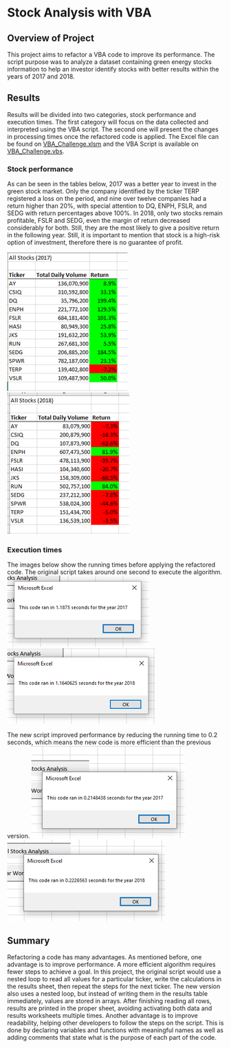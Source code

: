 # Stock Analysis with VBA

## Overview of Project
This project aims to refactor a VBA code to improve its performance. The script purpose was to analyze a dataset containing green energy stocks information to help an investor identify stocks with better results within the years of 2017 and 2018.

## Results 
Results will be divided into two categories, stock performance and execution times. The first category will focus on the data collected and interpreted using the VBA script. The second one will present the changes in processing times once the refactored code is applied. The Excel file can be found on [VBA_Challenge.xlsm]( VBA_Challenge.xlsm) and the VBA Script is available on [VBA_Challenge.vbs](VBA_Challenge.vbs).

### Stock performance
As can be seen in the tables below, 2017 was a better year to invest in the green stock market. Only the company identified by the ticker TERP registered a loss on the period, and nine over twelve companies had a return higher than 20%, with special attention to DQ, ENPH, FSLR, and SEDG with return percentages above 100%. In 2018, only two stocks remain profitable, FSLR and SEDG, even the margin of return decreased considerably for both. Still, they are the most likely to give a positive return in the following year. Still, it is important to mention that stock is a high-risk option of investment, therefore there is no guarantee of profit.

![Stock_Performance_2017](resources/Stock_Performance_2017.png)  
![Stock_Performance_2018](resources/Stock_Performance_2018.png)
  
### Execution times
The images below show the running times before applying the refactored code. The original script takes around one second to execute the algorithm.
![Processing_Time_2017](resources/Processing_Time_2017.png)  
![Processing_Time_2018](resources/Processing_Time_2018.png)  

The new script improved performance by reducing the running time to 0.2 seconds, which means the new code is more efficient than the previous version. 
![VBA_Challenge_2017](resources/VBA_Challenge_2017.png)  
![VBA_Challenge_2018](resources/VBA_Challenge_2018.png)  

## Summary
Refactoring a code has many advantages. As mentioned before, one advantage is to improve performance. A more efficient algorithm requires fewer steps to achieve a goal. In this project, the original script would use a nested loop to read all values for a particular ticker, write the calculations in the results sheet, then repeat the steps for the next ticker. The new version also uses a nested loop, but instead of writing them in the results table immediately, values are stored in arrays. After finishing reading all rows, results are printed in the proper sheet, avoiding activating both data and results worksheets multiple times.
Another advantage is to improve readability, helping other developers to follow the steps on the script. This is done by declaring variables and functions with meaningful names as well as adding comments that state what is the purpose of each part of the code.
